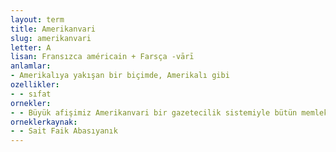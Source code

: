 ```yaml
---
layout: term
title: Amerikanvari
slug: amerikanvari
letter: A
lisan: Fransızca américain + Farsça -vārī
anlamlar:
- Amerikalıya yakışan bir biçimde, Amerikalı gibi
ozellikler:
- - sıfat
ornekler:
- - Büyük afişimiz Amerikanvari bir gazetecilik sistemiyle bütün memlekete yayıldı.
orneklerkaynak:
- - Sait Faik Abasıyanık
---
```

